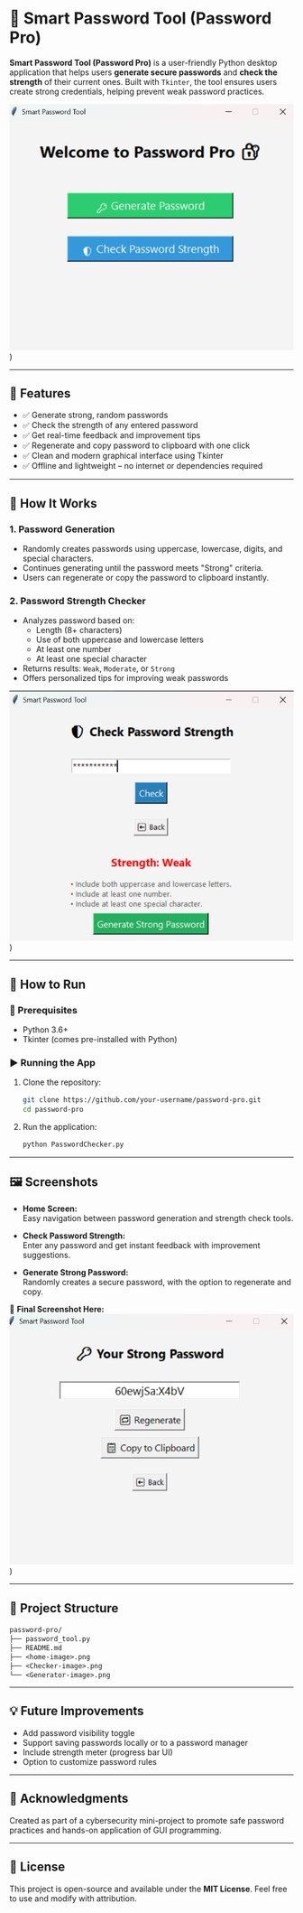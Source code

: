 # 🔐 Smart Password Tool (Password Pro)

**Smart Password Tool (Password Pro)** is a user-friendly Python desktop application that helps users **generate secure passwords** and **check the strength** of their current ones. Built with `Tkinter`, the tool ensures users create strong credentials, helping prevent weak password practices.

![alt text](Home.png))


---

## 📌 Features

- ✅ Generate strong, random passwords
- ✅ Check the strength of any entered password
- ✅ Get real-time feedback and improvement tips
- ✅ Regenerate and copy password to clipboard with one click
- ✅ Clean and modern graphical interface using Tkinter
- ✅ Offline and lightweight – no internet or dependencies required

---

## 🧠 How It Works

### 1. **Password Generation**
- Randomly creates passwords using uppercase, lowercase, digits, and special characters.
- Continues generating until the password meets "Strong" criteria.
- Users can regenerate or copy the password to clipboard instantly.

### 2. **Password Strength Checker**
- Analyzes password based on:
  - Length (8+ characters)
  - Use of both uppercase and lowercase letters
  - At least one number
  - At least one special character
- Returns results: `Weak`, `Moderate`, or `Strong`
- Offers personalized tips for improving weak passwords

![alt text](Checker.png))

---

## 🚀 How to Run

### 🧰 Prerequisites

- Python 3.6+
- Tkinter (comes pre-installed with Python)

### ▶️ Running the App

1. Clone the repository:
   ```bash
   git clone https://github.com/your-username/password-pro.git
   cd password-pro
   ```

2. Run the application:
   ```bash
   python PasswordChecker.py
   ```

---

## 🖼️ Screenshots

- **Home Screen:**  
  Easy navigation between password generation and strength check tools.

- **Check Password Strength:**  
  Enter any password and get instant feedback with improvement suggestions.

- **Generate Strong Password:**  
  Randomly creates a secure password, with the option to regenerate and copy.

📌 **Final Screenshot Here:**  
![alt text](Generator.png))

---

## 📁 Project Structure

```
password-pro/
├── password_tool.py
├── README.md
├── <home-image>.png
├── <Checker-image>.png
└── <Generator-image>.png
```

---

## 💡 Future Improvements

- Add password visibility toggle
- Support saving passwords locally or to a password manager
- Include strength meter (progress bar UI)
- Option to customize password rules

---

## 🙏 Acknowledgments

Created as part of a cybersecurity mini-project to promote safe password practices and hands-on application of GUI programming.

---

## 📜 License

This project is open-source and available under the **MIT License**. Feel free to use and modify with attribution.
